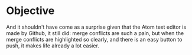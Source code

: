 # Objective

And it shouldn't have come as a surprise given that the Atom text editor is made by Github, it still did: merge conflicts are such a pain, but when the merge conflicts are highlighted so clearly, and there is an easy button to push, it makes life already a lot easier.
